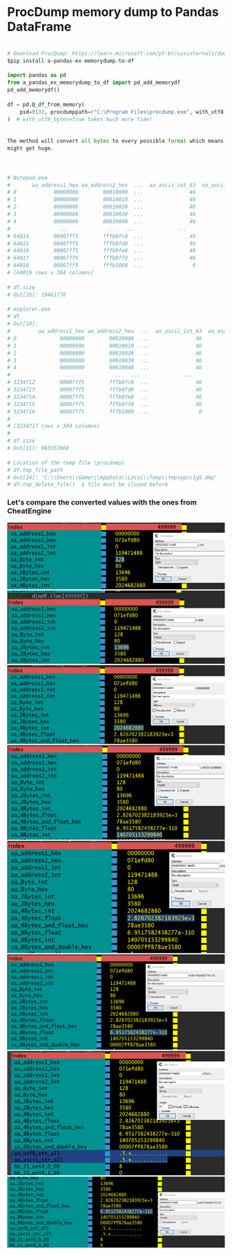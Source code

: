 <h1>ProcDump memory dump to Pandas DataFrame</h1>

```python

# Download ProcDump: https://learn.microsoft.com/pt-br/sysinternals/downloads/procdump
$pip install a-pandas-ex-memorydump-to-df

import pandas as pd
from a_pandas_ex_memorydump_to_df import pd_add_memorydf
pd_add_memorydf()

df = pd.Q_df_from_memory(
    pid=9132, procdumppath=r"C:\Program Files\procdump.exe", with_utf8_bytes=False
)  # with_utf8_bytes=True takes much more time!


The method will convert all bytes to every possible format which means, the DataFrame 
might get huge. 



# Notepad.exe
#       aa_address1_hex aa_address2_hex  ...  aa_ascii_int_63  aa_ascii_int_66
# 0            00000000        00010000  ...               46               46
# 1            00000000        00010010  ...               46               46
# 2            00000000        00010020  ...               46               46
# 3            00000000        00010030  ...               46               46
# 4            00000000        00010040  ...               46               46
#                ...             ...  ...              ...              ...
# 64014        00007ff5        fffb0fc0  ...               46               46
# 64015        00007ff5        fffb0fd0  ...               46               46
# 64016        00007ff5        fffb0fe0  ...               46               46
# 64017        00007ff5        fffb0ff0  ...               46               46
# 64018        00007ff5        fffb1000  ...                0                0
# [64019 rows x 304 columns]

# df.size
# Out[16]: 19461776

# explorer.exe
# df
# Out[10]:
#         aa_address1_hex aa_address2_hex  ...  aa_ascii_int_63  aa_ascii_int_66
# 0              00000000        00010000  ...               46               46
# 1              00000000        00010010  ...               46               46
# 2              00000000        00010020  ...               46               46
# 3              00000000        00010030  ...               46               46
# 4              00000000        00010040  ...               46               46
#                  ...             ...  ...              ...              ...
# 3234712        00007ff5        fffb0fc0  ...               46               46
# 3234713        00007ff5        fffb0fd0  ...               46               46
# 3234714        00007ff5        fffb0fe0  ...               46               46
# 3234715        00007ff5        fffb0ff0  ...               46               46
# 3234716        00007ff5        fffb1000  ...                0                0
#
# [3234717 rows x 304 columns]
#
# df.size
# Out[11]: 983353968

# Location of the temp file (procdump)
# df.tmp_file_path
# Out[14]: 'C:\\Users\\Gamer\\AppData\\Local\\Temp\\tmpsypcc1g5.dmp'
# df.tmp_delete_file()  $ file must be closed before

```

### Let's compare the converted values with the ones from CheatEngine

<img title="" src="https://github.com/hansalemaos/screenshots/raw/main/debugdf/debugdf_00000001.png" alt="">

<img title="" src="https://github.com/hansalemaos/screenshots/raw/main/debugdf/debugdf_00000002.png" alt="">

<img title="" src="https://github.com/hansalemaos/screenshots/raw/main/debugdf/debugdf_00000003.png" alt="">

<img title="" src="https://github.com/hansalemaos/screenshots/raw/main/debugdf/debugdf_00000004.png" alt="">

<img title="" src="https://github.com/hansalemaos/screenshots/raw/main/debugdf/debugdf_00000005.png" alt="">

<img title="" src="https://github.com/hansalemaos/screenshots/raw/main/debugdf/debugdf_00000006.png" alt="">

<img title="" src="https://github.com/hansalemaos/screenshots/raw/main/debugdf/debugdf_00000007.png" alt="">

<img title="" src="https://github.com/hansalemaos/screenshots/raw/main/debugdf/debugdf_00000008.png" alt="">
